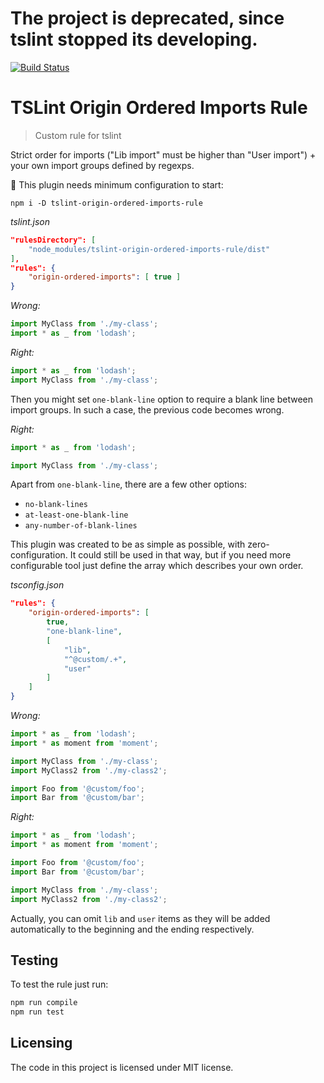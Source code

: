 # The project is deprecated, since tslint stopped its developing.

[![Build Status](https://travis-ci.com/marcuzy/tslint-origin-ordered-imports-rule.svg?branch=master)](https://travis-ci.com/marcuzy/tslint-origin-ordered-imports-rule)

# TSLint Origin Ordered Imports Rule
> Custom rule for tslint

Strict order for imports ("Lib import" must be higher than "User import") + your own import groups defined by regexps.

🚀 This plugin needs minimum configuration to start:

```shell
npm i -D tslint-origin-ordered-imports-rule
```

*tslint.json*
```json
"rulesDirectory": [
    "node_modules/tslint-origin-ordered-imports-rule/dist"
],
"rules": {
    "origin-ordered-imports": [ true ]
}
```

*Wrong:*
```ts
import MyClass from './my-class';
import * as _ from 'lodash';
```
*Right:*
```ts
import * as _ from 'lodash';
import MyClass from './my-class';
```

Then you might set `one-blank-line` option to require a blank line between import groups.
In such a case, the previous code becomes wrong.

*Right:*
```ts
import * as _ from 'lodash';

import MyClass from './my-class';
```
Apart from `one-blank-line`, there are a few other options:
* `no-blank-lines`
* `at-least-one-blank-line`
* `any-number-of-blank-lines`

This plugin was created to be as simple as possible, with zero-configuration. It could still be used in that way, but if you need more configurable tool just define the array which describes your own order.

*tsconfig.json*
```json
"rules": {
    "origin-ordered-imports": [ 
        true, 
        "one-blank-line",
        [
            "lib",
            "^@custom/.+",
            "user"
        ] 
    ]
}
```
*Wrong:*
```ts
import * as _ from 'lodash';
import * as moment from 'moment';

import MyClass from './my-class';
import MyClass2 from './my-class2';

import Foo from '@custom/foo';
import Bar from '@custom/bar';
```
*Right:*
```ts
import * as _ from 'lodash';
import * as moment from 'moment';

import Foo from '@custom/foo';
import Bar from '@custom/bar';

import MyClass from './my-class';
import MyClass2 from './my-class2';
```

Actually, you can omit `lib` and `user` items as they will be added automatically to the beginning and the ending respectively.

## Testing

To test the rule just run:

```sh
npm run compile
npm run test
```

## Licensing

The code in this project is licensed under MIT license.
